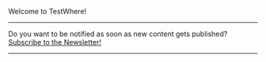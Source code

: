 <script async data-uid="441afe2f7b" src="https://testwhere.ck.page/441afe2f7b/index.js"></script>

Welcome to TestWhere!

---

<p>Do you want to be notified as soon as new content gets published?<br><a data-formkit-toggle="441afe2f7b" href="https://testwhere.ck.page/441afe2f7b">Subscribe to the Newsletter!</a></p>

---